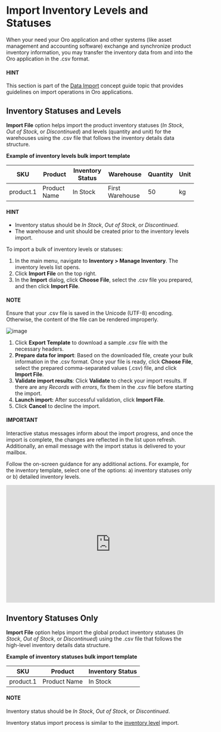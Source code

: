 <a id="import-inventory-levels"></a>

# Import Inventory Levels and Statuses

When your need your Oro application and other systems (like asset management and accounting software) exchange and synchronize product inventory information, you may transfer the inventory data from and into the Oro application in the .csv format.

#### HINT
This section is part of the [Data Import](../../concept-guides/data-import/index.md#concept-guide-data-import) concept guide topic that provides guidelines on import operations in Oro applications.

## Inventory Statuses and Levels

**Import File** option helps import the product inventory statuses (*In Stock*, *Out of Stock*, or *Discontinued*) and levels (quantity and unit) for the warehouses using the .csv file that follows the inventory details data structure.

**Example of inventory levels bulk import template**

| SKU       | Product      | Inventory Status   | Warehouse       |   Quantity | Unit   |
|-----------|--------------|--------------------|-----------------|------------|--------|
| product.1 | Product Name | In Stock           | First Warehouse |         50 | kg     |

#### HINT
* Inventory status should be *In Stock*, *Out of Stock*, or *Discontinued*.
* The warehouse and unit should be created prior to the inventory levels import.

To import a bulk of inventory levels or statuses:

1. In the main menu, navigate to **Inventory > Manage Inventory**. The inventory levels list opens.
2. Click **Import File** on the top right.
3. In the **Import** dialog, click **Choose File**, select the .csv file you prepared, and then click **Import File**.

#### NOTE
Ensure that your .csv file is saved in the Unicode (UTF-8) encoding. Otherwise, the content of the file can be rendered improperly.

![image](user/img/inventory/import_inventory_levels.png)

1. Click **Export Template** to download a sample .csv file with the necessary headers.
2. **Prepare data for import**: Based on the downloaded file, create your bulk information in the .csv format. Once your file is ready, click **Choose File**, select the prepared comma-separated values (.csv) file, and click **Import File**.
3. **Validate import results**: Click **Validate** to check your import results. If there are any *Records with errors*, fix them in the .csv file before starting the import.
4. **Launch import:** After successful validation, click **Import File**.
5. Click **Cancel** to decline the import.

#### IMPORTANT
Interactive status messages inform about the import progress, and once the import is complete, the changes are reflected in the list upon refresh. Additionally, an email message with the import status is delivered to your mailbox.

Follow the on-screen guidance for any additional actions. For example, for the inventory template, select one of the options: a) inventory statuses only or b) detailed inventory levels.

<iframe width="560" height="315" src="https://www.youtube.com/embed/p5HrsdMUB7A" title="YouTube video player" frameborder="0" allow="accelerometer; autoplay; clipboard-write; encrypted-media; gyroscope; picture-in-picture" allowfullscreen></iframe>
<!-- finish -->

<a id="import-inventory-status"></a>

## Inventory Statuses Only

**Import File** option helps import the global product inventory statuses (*In Stock*, *Out of Stock*, or *Discontinued*) using the .csv file that follows the high-level inventory details data structure.

**Example of inventory statuses bulk import template**

| SKU       | Product      | Inventory Status   |
|-----------|--------------|--------------------|
| product.1 | Product Name | In Stock           |

#### NOTE
Inventory status should be *In Stock*, *Out of Stock*, or *Discontinued*.

Inventory status import process is similar to the [inventory level](#import-inventory-levels) import.
